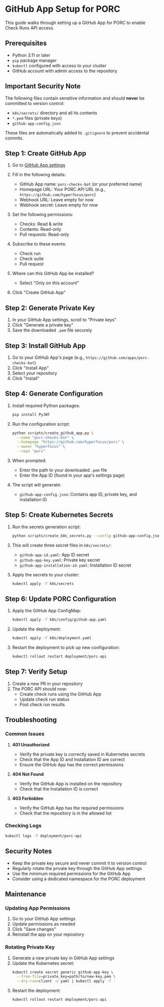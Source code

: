 # GitHub App Setup for PORC

This guide walks through setting up a GitHub App for PORC to enable Check Runs API access.

## Prerequisites

- Python 3.11 or later
- `pip` package manager
- `kubectl` configured with access to your cluster
- GitHub account with admin access to the repository

## Important Security Note

The following files contain sensitive information and should **never** be committed to version control:
- `k8s/secrets/` directory and all its contents
- `*.pem` files (private keys)
- `github-app-config.json`

These files are automatically added to `.gitignore` to prevent accidental commits.

## Step 1: Create GitHub App

1. Go to [GitHub App settings](https://github.com/settings/apps/new)
2. Fill in the following details:
   - GitHub App name: `porc-checks-bot` (or your preferred name)
   - Homepage URL: Your PORC API URL (e.g., `https://github.com/hyperfocus/porc`)
   - Webhook URL: Leave empty for now
   - Webhook secret: Leave empty for now

3. Set the following permissions:
   - Checks: Read & write
   - Contents: Read-only
   - Pull requests: Read-only

4. Subscribe to these events:
   - Check run
   - Check suite
   - Pull request

5. Where can this GitHub App be installed?
   - Select "Only on this account"

6. Click "Create GitHub App"

## Step 2: Generate Private Key

1. In your GitHub App settings, scroll to "Private keys"
2. Click "Generate a private key"
3. Save the downloaded `.pem` file securely

## Step 3: Install GitHub App

1. Go to your GitHub App's page (e.g., `https://github.com/apps/porc-checks-bot`)
2. Click "Install App"
3. Select your repository
4. Click "Install"

## Step 4: Generate Configuration

1. Install required Python packages:
   ```bash
   pip install PyJWT
   ```

2. Run the configuration script:
   ```bash
   python scripts/create_github_app.py \
     --name "porc-checks-bot" \
     --homepage "https://github.com/hyperfocus/porc" \
     --owner "hyperfocus" \
     --repo "porc"
   ```

3. When prompted:
   - Enter the path to your downloaded `.pem` file
   - Enter the App ID (found in your app's settings page)

4. The script will generate:
   - `github-app-config.json`: Contains app ID, private key, and installation ID

## Step 5: Create Kubernetes Secrets

1. Run the secrets generation script:
   ```bash
   python scripts/create_k8s_secrets.py --config github-app-config.json
   ```

2. This will create three secret files in `k8s/secrets/`:
   - `github-app-id.yaml`: App ID secret
   - `github-app-key.yaml`: Private key secret
   - `github-app-installation-id.yaml`: Installation ID secret

3. Apply the secrets to your cluster:
   ```bash
   kubectl apply -f k8s/secrets
   ```

## Step 6: Update PORC Configuration

1. Apply the GitHub App ConfigMap:
   ```bash
   kubectl apply -f k8s/config/github-app.yaml
   ```

2. Update the deployment:
   ```bash
   kubectl apply -f k8s/deployment.yaml
   ```

3. Restart the deployment to pick up new configuration:
   ```bash
   kubectl rollout restart deployment/porc-api
   ```

## Step 7: Verify Setup

1. Create a new PR in your repository
2. The PORC API should now:
   - Create check runs using the GitHub App
   - Update check run status
   - Post check run results

## Troubleshooting

### Common Issues

1. **401 Unauthorized**
   - Verify the private key is correctly saved in Kubernetes secrets
   - Check that the App ID and Installation ID are correct
   - Ensure the GitHub App has the correct permissions

2. **404 Not Found**
   - Verify the GitHub App is installed on the repository
   - Check that the Installation ID is correct

3. **403 Forbidden**
   - Verify the GitHub App has the required permissions
   - Check that the repository is in the allowed list

### Checking Logs

```bash
kubectl logs -f deployment/porc-api
```

## Security Notes

- Keep the private key secure and never commit it to version control
- Regularly rotate the private key through the GitHub App settings
- Use the minimum required permissions for the GitHub App
- Consider using a dedicated namespace for the PORC deployment

## Maintenance

### Updating App Permissions

1. Go to your GitHub App settings
2. Update permissions as needed
3. Click "Save changes"
4. Reinstall the app on your repository

### Rotating Private Key

1. Generate a new private key in GitHub App settings
2. Update the Kubernetes secret:
   ```bash
   kubectl create secret generic github-app-key \
     --from-file=private_key=path/to/new-key.pem \
     --dry-run=client -o yaml | kubectl apply -f -
   ```
3. Restart the deployment:
   ```bash
   kubectl rollout restart deployment/porc-api
   ``` 